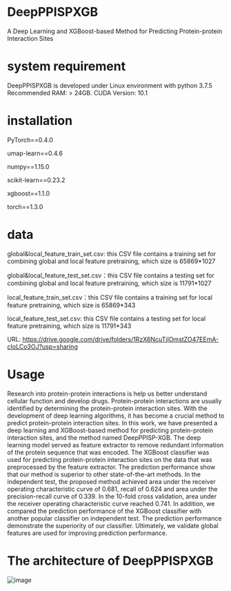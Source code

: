 # **DeepPPISPXGB** 
A Deep Learning and XGBoost-based Method for Predicting Protein-protein Interaction Sites 

# **system requirement** 
DeepPPISPXGB is developed under Linux environment with python 3.7.5 Recommended RAM: > 24GB.  CUDA Version: 10.1 
# **installation** 

PyTorch==0.4.0

umap-learn==0.4.6

numpy==1.15.0

scikit-learn==0.23.2

xgboost==1.1.0

torch==1.3.0

# **data**

global&local_feature_train_set.csv: this CSV file contains a training set for combining global and local feature pretraining, which size is 65869*1027 

global&local_feature_test_set.csv：this CSV file contains a testing set for combining global and local feature pretraining, which size is 11791*1027

local_feature_train_set.csv：this CSV file contains a training set for local feature pretraining, which size is 65869*343

local_feature_test_set.csv: this CSV file contains a testing set for local feature pretraining, which size is 11791*343


URL: https://drive.google.com/drive/folders/1RzX6NcuTjIOmstZO47EEmA-cIoLCo3OJ?usp=sharing

# **Usage** 

Research into protein-protein interactions is help us better understand cellular function and develop drugs. Protein-protein interactions are usually identified by determining the protein-protein interaction sites. With the development of deep learning algorithms, it has become a crucial method to predict protein-protein interaction sites. In this work, we have presented a deep learning and XGBoost-based method for predicting protein-protein interaction sites, and the method named DeepPPISP-XGB. The deep learning model served as feature extractor to remove redundant information of the protein sequence that was encoded. The XGBoost classifier was used for predicting protein-protein interaction sites on the data that was preprocessed by the feature extractor. The prediction performance show that our method is superior to other state-of-the-art methods. In the independent test, the proposed method achieved area under the receiver operating characteristic curve of 0.681, recall of 0.624 and area under the precision-recall curve of 0.339. In the 10-fold cross validation, area under the receiver operating characteristic curve reached 0.741. In addition, we compared the prediction performance of the XGBoost classifier with another popular classifier on independent test. The prediction performance demonstrate the superiority of our classifier. Ultimately, we validate global features are used for improving prediction performance.

# **The architecture of DeepPPISPXGB** 
![image](https://user-images.githubusercontent.com/52057084/125041958-eaf77180-e0cb-11eb-8080-6c4314d6e148.png)



